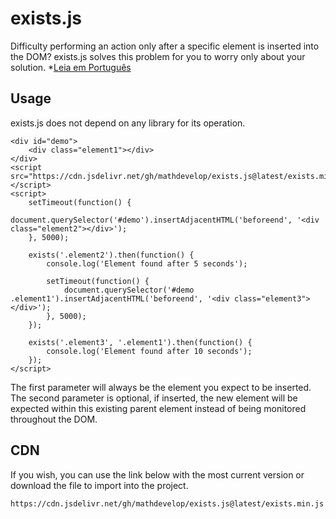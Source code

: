 # exists.js

Difficulty performing an action only after a specific element is inserted into the DOM? exists.js solves this problem for you to worry only about your solution. *[Leia em Português](README.pt.md)

## Usage

exists.js does not depend on any library for its operation.

```
<div id="demo">
	<div class="element1"></div>
</div>
<script src="https://cdn.jsdelivr.net/gh/mathdevelop/exists.js@latest/exists.min.js"></script>
<script>
	setTimeout(function() {
		document.querySelector('#demo').insertAdjacentHTML('beforeend', '<div class="element2"></div>');
	}, 5000);
	
	exists('.element2').then(function() {
		console.log('Element found after 5 seconds');
		
		setTimeout(function() {
			document.querySelector('#demo .element1').insertAdjacentHTML('beforeend', '<div class="element3"></div>');
		}, 5000);
	});
	
	exists('.element3', '.element1').then(function() {
		console.log('Element found after 10 seconds');
	});
</script>
```

The first parameter will always be the element you expect to be inserted. The second parameter is optional, if inserted, the new element will be expected within this existing parent element instead of being monitored throughout the DOM.

## CDN

If you wish, you can use the link below with the most current version or download the file to import into the project.

```bash
https://cdn.jsdelivr.net/gh/mathdevelop/exists.js@latest/exists.min.js
```